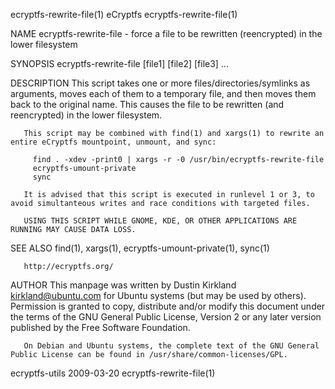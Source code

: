 ecryptfs-rewrite-file(1)                                                                 eCryptfs                                                                 ecryptfs-rewrite-file(1)

NAME
       ecryptfs-rewrite-file - force a file to be rewritten (reencrypted) in the lower filesystem

SYNOPSIS
       ecryptfs-rewrite-file [file1] [file2] [file3] ...

DESCRIPTION
       This script takes one or more files/directories/symlinks as arguments, moves each of them to a temporary file, and then moves them back to the original name.  This causes the file
       to be rewritten (and reencrypted) in the lower filesystem.

       This script may be combined with find(1) and xargs(1) to rewrite an entire eCryptfs mountpoint, unmount, and sync:

         find . -xdev -print0 | xargs -r -0 /usr/bin/ecryptfs-rewrite-file
         ecryptfs-umount-private
         sync

       It is advised that this script is executed in runlevel 1 or 3, to avoid simultanteous writes and race conditions with targeted files.

       USING THIS SCRIPT WHILE GNOME, KDE, OR OTHER APPLICATIONS ARE RUNNING MAY CAUSE DATA LOSS.

SEE ALSO
       find(1), xargs(1), ecryptfs-umount-private(1), sync(1)

       http://ecryptfs.org/

AUTHOR
       This manpage was written by Dustin Kirkland <kirkland@ubuntu.com> for Ubuntu systems (but may be used by others).  Permission is granted to copy,  distribute  and/or  modify  this
       document under the terms of the GNU General Public License, Version 2 or any later version published by the Free Software Foundation.

       On Debian and Ubuntu systems, the complete text of the GNU General Public License can be found in /usr/share/common-licenses/GPL.

ecryptfs-utils                                                                          2009-03-20                                                                ecryptfs-rewrite-file(1)
